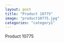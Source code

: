 ```yaml
---
layout: post
title: "Product 10775"
image: "product10775.jpg"
categories: "category1"
---
```

Product 10775
